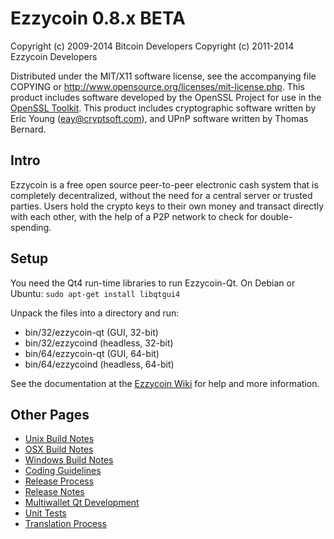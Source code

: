 Ezzycoin 0.8.x BETA
====================

Copyright (c) 2009-2014 Bitcoin Developers
Copyright (c) 2011-2014 Ezzycoin Developers

Distributed under the MIT/X11 software license, see the accompanying
file COPYING or http://www.opensource.org/licenses/mit-license.php.
This product includes software developed by the OpenSSL Project for use in the [OpenSSL Toolkit](http://www.openssl.org/). This product includes
cryptographic software written by Eric Young ([eay@cryptsoft.com](mailto:eay@cryptsoft.com)), and UPnP software written by Thomas Bernard.


Intro
---------------------
Ezzycoin is a free open source peer-to-peer electronic cash system that is
completely decentralized, without the need for a central server or trusted
parties.  Users hold the crypto keys to their own money and transact directly
with each other, with the help of a P2P network to check for double-spending.


Setup
---------------------
You need the Qt4 run-time libraries to run Ezzycoin-Qt. On Debian or Ubuntu:
	`sudo apt-get install libqtgui4`

Unpack the files into a directory and run:

- bin/32/ezzycoin-qt (GUI, 32-bit)
- bin/32/ezzycoind (headless, 32-bit)
- bin/64/ezzycoin-qt (GUI, 64-bit)
- bin/64/ezzycoind (headless, 64-bit)

See the documentation at the [Ezzycoin Wiki](http://ezzycoin.info)
for help and more information.


Other Pages
---------------------
- [Unix Build Notes](build-unix.md)
- [OSX Build Notes](build-osx.md)
- [Windows Build Notes](build-msw.md)
- [Coding Guidelines](coding.md)
- [Release Process](release-process.md)
- [Release Notes](release-notes.md)
- [Multiwallet Qt Development](multiwallet-qt.md)
- [Unit Tests](unit-tests.md)
- [Translation Process](translation_process.md)
